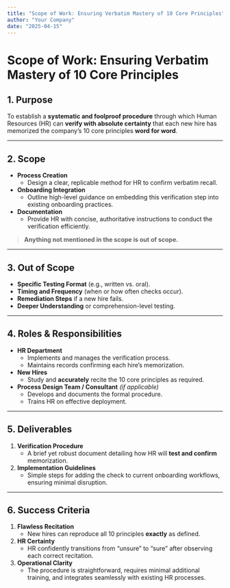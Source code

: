 ```yaml
---
title: "Scope of Work: Ensuring Verbatim Mastery of 10 Core Principles"
author: "Your Company"
date: "2025-04-15"
---
```


# **Scope of Work: Ensuring Verbatim Mastery of 10 Core Principles**

## **1. Purpose**
To establish a **systematic and foolproof procedure** through which Human Resources (HR) can **verify with absolute certainty** that each new hire has memorized the company’s 10 core principles **word for word**.

---

## **2. Scope**
- **Process Creation**  
  - Design a clear, replicable method for HR to confirm verbatim recall.  
- **Onboarding Integration**  
  - Outline high-level guidance on embedding this verification step into existing onboarding practices.  
- **Documentation**  
  - Provide HR with concise, authoritative instructions to conduct the verification efficiently.

> **Anything not mentioned in the scope is out of scope.**

---

## **3. Out of Scope**
- **Specific Testing Format** (e.g., written vs. oral).  
- **Timing and Frequency** (when or how often checks occur).  
- **Remediation Steps** if a new hire fails.  
- **Deeper Understanding** or comprehension-level testing.

---

## **4. Roles & Responsibilities**
- **HR Department**  
  - Implements and manages the verification process.  
  - Maintains records confirming each hire’s memorization.  
- **New Hires**  
  - Study and **accurately** recite the 10 core principles as required.  
- **Process Design Team / Consultant** *(if applicable)*  
  - Develops and documents the formal procedure.  
  - Trains HR on effective deployment.

---

## **5. Deliverables**
1. **Verification Procedure**  
   - A brief yet robust document detailing how HR will **test and confirm** memorization.  
2. **Implementation Guidelines**  
   - Simple steps for adding the check to current onboarding workflows, ensuring minimal disruption.

---

## **6. Success Criteria**
1. **Flawless Recitation**  
   - New hires can reproduce all 10 principles **exactly** as defined.  
2. **HR Certainty**  
   - HR confidently transitions from “unsure” to “sure” after observing each correct recitation.  
3. **Operational Clarity**  
   - The procedure is straightforward, requires minimal additional training, and integrates seamlessly with existing HR processes.
